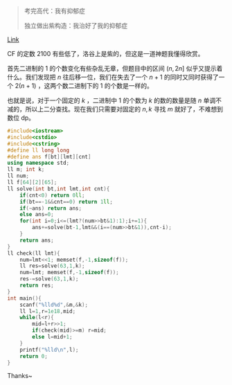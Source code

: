 > 考完高代：我有抑郁症
>
> 独立做出紫构造：我治好了我的抑郁症

[Link](https://codeforces.com/problemset/problem/431/D)

CF 的定数 $2100$ 有些低了，洛谷上是紫的，但这是一道神题我懂得欣赏。

首先二进制的 $1$ 的个数变化有些杂乱无章，但题目中的区间 $(n,2n]$ 似乎又提示着什么。我们发现把 $n$ 往后移一位，我们在失去了一个 $n+1$ 的同时又同时获得了一个 $2(n+1)$ ，这两个数二进制下的 $1$ 的个数是一样的。

也就是说，对于一个固定的 $k$ ，二进制中 $1$ 的个数为 $k$ 的数的数量是随 $n$ 单调不减的，所以上二分查找。现在我们只需要对固定的 $n,k$ 寻找 $m$ 就好了，不难想到数位 dp。

```cpp
#include<iostream>
#include<cstdio>
#include<cstring>
#define ll long long
#define ans f[bt][lmt][cnt]
using namespace std;
ll m; int k;
ll num;
ll f[64][2][65];
ll solve(int bt,int lmt,int cnt){
	if(cnt<0) return 0ll;
	if(bt==-1&&cnt==0) return 1ll;
	if(~ans) return ans;
	else ans=0;
	for(int i=0;i<=(lmt?(num>>bt&1):1);i+=1){
		ans+=solve(bt-1,lmt&&(i==(num>>bt&1)),cnt-i);
	}
	return ans;
}
ll check(ll lmt){
	num=lmt<<1; memset(f,-1,sizeof(f));
	ll res=solve(63,1,k);
	num=lmt; memset(f,-1,sizeof(f));
	res-=solve(63,1,k);
	return res;
}
int main(){
	scanf("%lld%d",&m,&k);
	ll l=1,r=1e18,mid;
	while(l<r){
		mid=l+r>>1;
		if(check(mid)>=m) r=mid;
		else l=mid+1;
	}
	printf("%lld\n",l);
	return 0;
}
```

Thanks~
